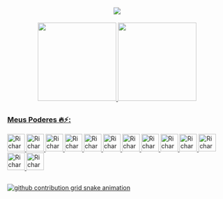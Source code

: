 <h1 align="center">
    <img src="https://readme-typing-svg.herokuapp.com/?font=Righteous&size=35&center=true&vCenter=true&width=1000&height=70&duration=4200&lines=Olá,+meu+nome+é+Richard+Alves+da+Silva!;Sou+desenvolvedor+FullStack+Web+e+Mobile+😎+🤓;" />
</h1>

<div>
  <a href="https://github.com/RichardCourtesy">
  <p align="center">
    <img height="180em" src="https://github-readme-stats.vercel.app/api?username=RichardCourtesy&show_icons=true&theme=neon">
    <img height="180em" src="https://github-readme-stats.vercel.app/api/top-langs/?username=RichardCourtesy&layout=compact&theme=neon">
  </p>
</div>

##

### Meus Poderes 🔥⚡:
<div>
  <img width="40px" alt="RichardCourtesy-HTML-Icon" src="https://cdn.jsdelivr.net/gh/devicons/devicon@latest/icons/html5/html5-plain-wordmark.svg" />
  <img width="40px" alt="RichardCourtesy-CSS-Icon" src="https://cdn.jsdelivr.net/gh/devicons/devicon@latest/icons/css3/css3-plain-wordmark.svg" />
  <img width="40px" alt="RichardCourtesy-JS-Icon" src="https://cdn.jsdelivr.net/gh/devicons/devicon@latest/icons/javascript/javascript-plain.svg" />
  <img width="40px" alt="RichardCourtesy-TS-Icon" src="https://cdn.jsdelivr.net/gh/devicons/devicon@latest/icons/typescript/typescript-plain.svg" />
  <img width="40px" alt="RichardCourtesy-Python-Icon" src="https://cdn.jsdelivr.net/gh/devicons/devicon@latest/icons/python/python-original.svg" />
  <img width="40px" alt="RichardCourtesy-Java-Icon" src="https://cdn.jsdelivr.net/gh/devicons/devicon@latest/icons/java/java-original.svg" />
  <img width="40px" alt="RichardCourtesy-React-Icon" src="https://cdn.jsdelivr.net/gh/devicons/devicon@latest/icons/react/react-original.svg" />
  <img width="40px" alt="RichardCourtesy-Node-Icon" src="https://cdn.jsdelivr.net/gh/devicons/devicon@latest/icons/nodejs/nodejs-original.svg" />
  <img width="40px" alt="RichardCourtesy-PHP-Icon" src="https://cdn.jsdelivr.net/gh/devicons/devicon@latest/icons/php/php-original.svg" />
  <img width="40px" alt="RichardCourtesy-MySql-icon" src="https://cdn.jsdelivr.net/gh/devicons/devicon@latest/icons/mysql/mysql-original.svg" />
  <img width="40px" alt="RichardCourtesy-Firebase-icon" src="https://cdn.jsdelivr.net/gh/devicons/devicon@latest/icons/firebase/firebase-original.svg" />
  <img width="40px" alt="RichardCourtesy-Figma-icon" src="https://cdn.jsdelivr.net/gh/devicons/devicon@latest/icons/figma/figma-original.svg" />
  <img width="40px" alt="RichardCourtesy-Cloud-icon" src="https://cdn.jsdelivr.net/gh/devicons/devicon@latest/icons/googlecloud/googlecloud-original.svg" />
</div>

##

<picture align="center">
  <source media="(prefers-color-scheme: dark)" srcset="https://raw.githubusercontent.com/RichardCourtesy/RichardCourtesy/output/github-contribution-grid-snake-dark.svg">
  <source media="(prefers-color-scheme: light)" srcset="https://raw.githubusercontent.com/RichardCourtesy/RichardCourtesy/output/github-contribution-grid-snake-dark.svg">
  <img align="center" alt="github contribution grid snake animation" src="https://raw.githubusercontent.com/RichardCourtesyRichardCourtesy/output/github-contribution-grid-snake.svg">
</picture>
